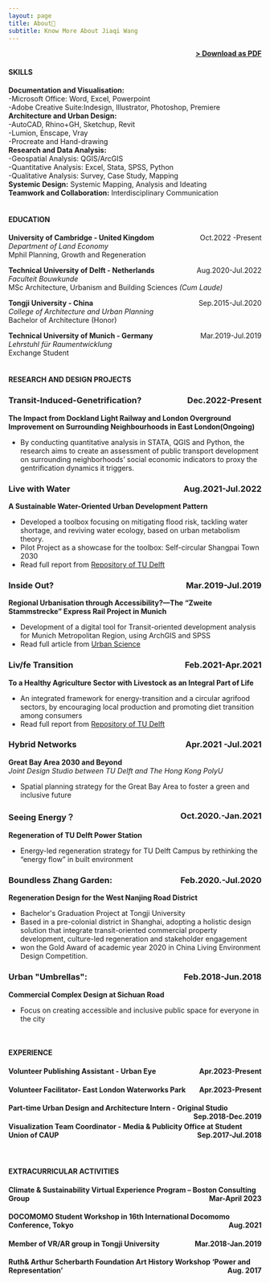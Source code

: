 ```yaml
---
layout: page
title: About📑
subtitle: Know More About Jiaqi Wang
---
```


<span style="float: right; "><a href="{{ '/assets/cv-website-Jiaqi.pdf' | prepend: site.baseurl }}"><strong>> Download as PDF</strong></a> </span>
<br>

#### SKILLS
**Documentation and Visualisation:**  
-Microsoft Office: Word, Excel, Powerpoint  
-Adobe Creative Suite:Indesign, Illustrator, Photoshop, Premiere<br>
**Architecture and Urban Design:**  
-AutoCAD, Rhino+GH, Sketchup, Revit  
-Lumion, Enscape, Vray  
-Procreate and Hand-drawing <br>
**Research and Data Analysis:**  
-Geospatial Analysis: QGIS/ArcGIS     
-Quantitative Analysis: Excel, Stata, SPSS, Python  
-Qualitative Analysis: Survey, Case Study, Mapping   
**Systemic Design:** Systemic Mapping, Analysis and Ideating  
**Teamwork and Collaboration:** Interdisciplinary Communication  
<br>


#### EDUCATION

**University of Cambridge - United Kingdom** <span style="float: right; ">Oct.2022 -Present</span><br>
*Department of Land Economy*  
Mphil Planning, Growth and Regeneration 
<br>

**Technical University of Delft - Netherlands** <span style="float: right; ">Aug.2020-Jul.2022</span>  
*Faculteit Bouwkunde*  
MSc Architecture, Urbanism and Building Sciences *(Cum Laude)* 
<br>

**Tongji University - China** <span style="float: right; ">Sep.2015-Jul.2020</span> <br>
*College of Architecture and Urban Planning*   
Bachelor of Architecture (Honor)
<br>

**Technical University of Munich - Germany** <span style="float: right; ">Mar.2019-Jul.2019</span> <br>
*Lehrstuhl für Raumentwicklung*  
Exchange Student  
<br>

#### RESEARCH AND DESIGN PROJECTS

### Transit-Induced-Genetrification? <span style="float: right; ">Dec.2022-Present</span>
**The Impact from Dockland Light Railway and London Overground Improvement on Surrounding Neighbourhoods in East London(Ongoing)** 
 - By conducting quantitative analysis in STATA, QGIS and Python, the research aims to create an assessment of public transport development on surrounding neighborhoods’ social economic indicators to proxy the gentrification dynamics it triggers. 


### Live with Water <span style="float: right; ">Aug.2021-Jul.2022</span>  
**A Sustainable Water-Oriented Urban Development Pattern**
 - Developed a toolbox focusing on mitigating flood risk, tackling water shortage, and reviving water ecology, based on urban metabolism theory.
 - Pilot Project as a showcase for the toolbox: Self-circular Shangpai Town 2030 <br>
 - Read full report from [Repository of TU Delft](http://resolver.tudelft.nl/uuid:ec611a54-07c1-4801-9bbd-2d4afd8ac120) 


### Inside Out? <span style="float: right; ">Mar.2019-Jul.2019</span> 
**Regional Urbanisation through Accessibility?—The “Zweite Stammstrecke” Express Rail Project in Munich**
 - Development of a digital tool for Transit-oriented development analysis for Munich Metropolitan Region, using ArchGIS and SPSS <br>
 - Read full article from [Urban Science](https://doi.org/10.3390/urbansci4010002)


### Liv/fe Transition <span style="float: right; ">Feb.2021-Apr.2021</span>  
**To a Healthy Agriculture Sector with Livestock as an Integral Part of Life**
- An integrated framework for energy-transition and a circular agrifood sectors, by encouraging local production and promoting diet transition among consumers <br>
- Read full report from [Repository of TU Delft](http://resolver.tudelft.nl/uuid:95a96a98-3ec6-4857-b1d3-48089b326c4d)

### Hybrid Networks <span style="float: right; ">Apr.2021 -Jul.2021</span>  
**Great Bay Area 2030 and Beyond**  
*Joint Design Studio between TU Delft and The Hong Kong PolyU*  
- Spatial planning strategy for the Great Bay Area to foster a green and inclusive future


### Seeing Energy？<span style="float: right; ">Oct.2020.-Jan.2021</span>  
**Regeneration of TU Delft Power Station**  
- Energy-led regeneration strategy for TU Delft Campus by rethinking the “energy flow” in built environment


### Boundless Zhang Garden: <span style="float: right; ">Feb.2020.-Jul.2020</span>  
**Regeneration Design for the West Nanjing Road District**
- Bachelor's Graduation Project at Tongji University
- Based in a pre-colonial district in Shanghai, adopting a holistic design solution that integrate transit-oriented commercial property development, culture-led regeneration and stakeholder engagement
- won the Gold Award of academic year 2020 in China Living Environment Design Competition.

### Urban "Umbrellas":  <span style="float: right; ">Feb.2018-Jun.2018</span>  
**Commercial Complex Design at Sichuan Road**
- Focus on creating accessible and inclusive public space for everyone in the city


<br>

#### EXPERIENCE

#### Volunteer Publishing Assistant - **Urban Eye** <span style="float: right; ">Apr.2023-Present</span>  
 
#### Volunteer Facilitator- **East London Waterworks Park** <span style="float: right; ">Apr.2023-Present</span>  

#### Part-time Urban Design and Architecture Intern - **Original Studio** <span style="float: right; ">Sep.2018-Dec.2019</span>  

#### Visualization Team Coordinator - **Media & Publicity Office at Student Union of CAUP** <span style="float: right; ">Sep.2017-Jul.2018</span>  

<br>

#### EXTRACURRICULAR ACTIVITIES

#### Climate & Sustainability Virtual Experience Program – **Boston Consulting Group** <span style="float: right; ">Mar-April 2023</span>  
#### DOCOMOMO Student Workshop in **16th International Docomomo Conference**, Tokyo <span style="float: right; ">Aug.2021</span>  
#### Member of VR/AR group in Tongji University <span style="float: right; ">Mar.2018-Jan.2019</span>  
#### **Ruth& Arthur Scherbarth Foundation** Art History Workshop ‘Power and Representation’<span style="float: right; ">Aug. 2017</span>  
